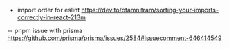 - import order for eslint
https://dev.to/otamnitram/sorting-your-imports-correctly-in-react-213m


-- pnpm issue with prisma
https://github.com/prisma/prisma/issues/2584#issuecomment-646414549
